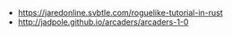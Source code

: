 - https://jaredonline.svbtle.com/roguelike-tutorial-in-rust
- http://jadpole.github.io/arcaders/arcaders-1-0
